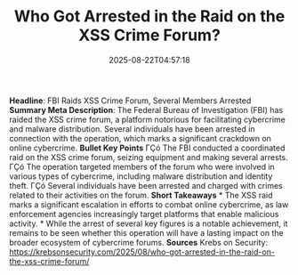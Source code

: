 ﻿---
title: "Who Got Arrested in the Raid on the XSS Crime Forum?"
date: "2025-08-22T04:57:18"
category: "Markets"
summary: ""
slug: "who got arrested in the raid on the xss crime forum"
source_urls:
  - "https://krebsonsecurity.com/2025/08/who-got-arrested-in-the-raid-on-the-xss-crime-forum/"
seo:
  title: "Who Got Arrested in the Raid on the XSS Crime Forum? | Hash n Hedge"
  description: ""
  keywords: ["news", "markets", "brief"]
---
**Headline**: FBI Raids XSS Crime Forum, Several Members Arrested  **Summary Meta Description**: The Federal Bureau of Investigation (FBI) has raided the XSS crime forum, a platform notorious for facilitating cybercrime and malware distribution. Several individuals have been arrested in connection with the operation, which marks a significant crackdown on online cybercrime.  **Bullet Key Points**  ΓÇó The FBI conducted a coordinated raid on the XSS crime forum, seizing equipment and making several arrests. ΓÇó The operation targeted members of the forum who were involved in various types of cybercrime, including malware distribution and identity theft. ΓÇó Several individuals have been arrested and charged with crimes related to their activities on the forum.  **Short Takeaways**  * The XSS raid marks a significant escalation in efforts to combat online cybercrime, as law enforcement agencies increasingly target platforms that enable malicious activity. * While the arrest of several key figures is a notable achievement, it remains to be seen whether this operation will have a lasting impact on the broader ecosystem of cybercrime forums.  **Sources** Krebs on Security: https://krebsonsecurity.com/2025/08/who-got-arrested-in-the-raid-on-the-xss-crime-forum/ 
